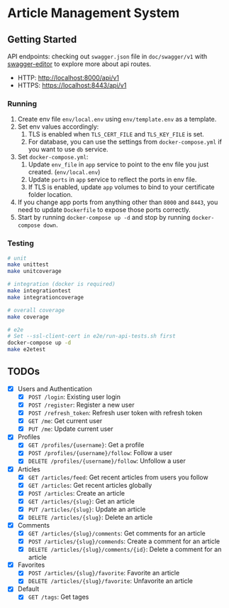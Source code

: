 # Article Management System

## Getting Started

API endpoints: checking out `swagger.json` file in `doc/swagger/v1` with [swagger-editor](https://editor-next.swagger.io/) to explore more about api routes.

- HTTP: [http://localhost:8000/api/v1](http://localhost:8000/api/v1)
- HTTPS: [https://localhost:8443/api/v1](https://localhost:8443/api/v1)

### Running

1. Create env file `env/local.env` using `env/template.env` as a template.
2. Set env values accordingly:
   1. TLS is enabled when `TLS_CERT_FILE` and `TLS_KEY_FILE` is set.
   2. For database, you can use the settings from `docker-compose.yml` if you want to use `db` service.
3. Set `docker-compose.yml`:
   1. Update `env_file` in `app` service to point to the env file you just created. (`env/local.env`)
   2. Update `ports` in `app` service to reflect the ports in env file.
   3. If TLS is enabled, update `app` volumes to bind to your certificate folder location.
4. If you change app ports from anything other than `8000` and `8443`, you need to update `Dockerfile` to expose those ports correctly.
5. Start by running `docker-compose up -d` and stop by running `docker-compose down`.

### Testing

```bash
# unit
make unittest
make unitcoverage

# integration (docker is required)
make integrationtest
make integrationcoverage

# overall coverage
make coverage

# e2e
# Set --ssl-client-cert in e2e/run-api-tests.sh first
docker-compose up -d
make e2etest
```

## TODOs

- [x] Users and Authentication
  - [x] `POST /login`: Existing user login
  - [x] `POST /register`: Register a new user
  - [x] `POST /refresh_token`: Refresh user token with refresh token
  - [x] `GET /me`: Get current user
  - [x] `PUT /me`: Update current user
- [x] Profiles
  - [x] `GET /profiles/{username}`: Get a profile
  - [x] `POST /profiles/{username}/follow`: Follow a user
  - [x] `DELETE /profiles/{username}/follow`: Unfollow a user
- [x] Articles
  - [x] `GET /articles/feed`: Get recent articles from users you follow
  - [x] `GET /articles`: Get recent articles globally
  - [x] `POST /articles`: Create an article
  - [x] `GET /articles/{slug}`: Get an article
  - [x] `PUT /articles/{slug}`: Update an article
  - [x] `DELETE /articles/{slug}`: Delete an article
- [x] Comments
  - [x] `GET /articles/{slug}/comments`: Get comments for an article
  - [x] `POST /articles/{slug}/commends`: Create a comment for an article
  - [x] `DELETE /articles/{slug}/comments/{id}`: Delete a comment for an article
- [x] Favorites
  - [x] `POST /articles/{slug}/favorite`: Favorite an article
  - [x] `DELETE /articles/{slug}/favorite`: Unfavorite an article
- [x] Default
  - [x] `GET /tags`: Get tages
